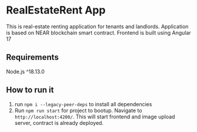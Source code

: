 # RealEstateRent App

This is real-estate renting application for tenants and landlords.
Application is based on NEAR blockchain smart contract. Frontend is built using Angular 17

## Requirements
Node.js ^18.13.0

## How to run it
1. run `npm i --legacy-peer-deps` to install all dependencies
2. Run `npm run start` for project to bootup. Navigate to `http://localhost:4200/`. This will start frontend and image upload server, contract is already deployed.
